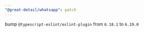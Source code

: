 ```yaml
---
"@great-detail/whatsapp": patch
---
```


bump `@typescript-eslint/eslint-plugin` from `6.18.1` to `6.19.0`
